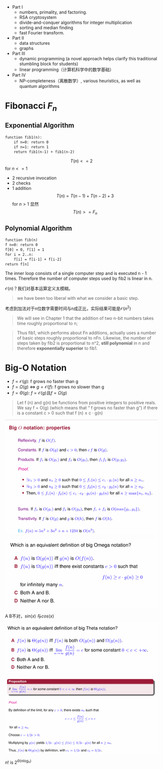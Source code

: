 + Part I
	+ numbers, primality, and factoring. 
	+  RSA cryptosystem
	+ divide-and-conquer algorithms for integer multiplication
	+ sorting and median finding
	+ fast Fourier transform.
+ Part II
	+ data structures
	+ graphs
+ Part III 
	+ dynamic programming (a novel approach helps clarify this traditional stumbling block for students) 
	+ linear programming（计算机科学中的数学基础）
+ Part IV
	+ NP-completeness（离散数学）, various heuristics, as well as quantum algorithms

# Fibonacci $F_n$

## Exponential Algorithm
```
function fib1(n):
	if n=0: return 0
	if n=1: return 1
	return fib1(n-1) + fib1(n-2)
```

$$T(n) <= 2$$
for $n<=1$

+ 2 recursive invocation
+ 2 checks
+ 1 addition
$$T(n) = T(n-1) + T(n-2) + 3$$
for $n>1$
显然
$$
T(n)>=F_n
$$
## Polynomial Algorithm
```
function fib(n)
f n=0: return 0
f[0] = 0, f[1] = 1
for i = 2..n:
	f[i] = f[i-1] + f[i-2]
return f[n]
```

The inner loop consists of a single computer step and is executed n - 1 times. Therefore the number of computer steps used by fib2 is linear in n.

$\mathcal{O}(n)$？我们对基本运算定义太模糊。

> we have been too liberal with what we consider a basic step.

考虑到加法对于n位数字需要时间与n成正比，实际结果可能是$\mathcal{O}(n^2)$

> We will see in Chapter 1 that the addition of two n-bit numbers takes time roughly proportional to n;

> Thus fib1, which performs about Fn additions, actually uses a number of basic steps roughly proportional to nFn. Likewise, the number of steps taken by fib2 is proportional to n^2, **still polynomial** in n and therefore **exponentially superior** to fib1.


# Big-O Notation

+ $f = \mathcal{O}(g)$: f grows no faster than g
+ $f = \Omega(g)$ <=> $g = \mathcal{O}(f)$: f grows no slower than g
+ $f = \Theta(g)$: $f = \mathcal{O}(g)$且$f=\Omega(g)$

> Let f (n) and g(n) be functions from positive integers to positive reals. We say f = O(g) (which means that “ f grows no faster than g”) if there is a constant c > 0 such that f (n) ≤ c · g(n)

![](assets/Pasted%20image%2020240919171834.png)



![](assets/Pasted%20image%2020240919171922.png)

A
B不对，$sin(x)$ 与$cos(x)$

![](assets/Pasted%20image%2020240919172228.png)
![](assets/Pasted%20image%2020240919172732.png)

$n!$ is $2^{\Theta(nlog_n)}$
